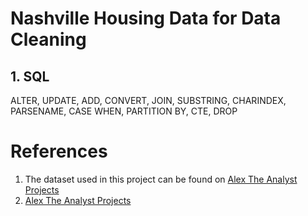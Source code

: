 # Nashville Housing Data for Data Cleaning


## 1. SQL 
ALTER, UPDATE, ADD, CONVERT, JOIN, SUBSTRING, CHARINDEX, PARSENAME, CASE WHEN, PARTITION BY, CTE, DROP

# References
1. The dataset used in this project can be found on [Alex The Analyst Projects](https://github.com/AlexTheAnalyst/PortfolioProjects/blob/main/Nashville%20Housing%20Data%20for%20Data%20Cleaning.xlsx)
2. [Alex The Analyst Projects](https://github.com/AlexTheAnalyst)
